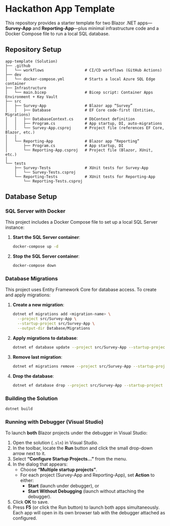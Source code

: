 ﻿# Hackathon App Template

This repository provides a starter template for two Blazor .NET apps—**Survey-App** and **Reporting-App**—plus minimal infrastructure code and a Docker Compose file to run a local SQL database. 

## Repository Setup
```
app-template (Solution)
├── .github
│   └── workflows                  # CI/CD workflows (GitHub Actions)
├── dev
│   └── docker-compose.yml         # Starts a local Azure SQL Edge container
├── Infrastructure
│   └── main.bicep                 # Bicep script: Container Apps Environment + Key Vault
├── src
│   ├── Survey-App                 # Blazor app “Survey”
│   │   ├── Database               # EF Core code-first (Entities, Migrations)
│   │   ├── DatabaseContext.cs     # DbContext definition
│   │   ├── Program.cs             # App startup, DI, auto-migrations
│   │   └── Survey-App.csproj      # Project file (references EF Core, Blazor, etc.)
│   │
│   └── Reporting-App              # Blazor app “Reporting”
│       ├── Program.cs             # App startup, DI
│       └── Reporting-App.csproj   # Project file (Blazor, XUnit, etc.)
│
└── tests
    ├── Survey-Tests               # XUnit tests for Survey-App
    │   └── Survey-Tests.csproj
    └── Reporting-Tests            # XUnit tests for Reporting-App
        └── Reporting-Tests.csproj
```


## Database Setup

### SQL Server with Docker

This project includes a Docker Compose file to set up a local SQL Server instance:

1. **Start the SQL Server container**:

   ```bash
   docker-compose up -d
   ```

2. **Stop the SQL Server container**:
   ```bash
   docker-compose down
   ```


### Database Migrations

This project uses Entity Framework Core for database access. To create and apply migrations:

1. **Create a new migration**:

   ```bash
   dotnet ef migrations add <migration-name> \
     --project src/Survey-App \
     --startup-project src/Survey-App \
     --output-dir Database/Migrations
   ```

2. **Apply migrations to database**:

   ```bash
   dotnet ef database update --project src/Survey-App --startup-project src/Survey-App
   ```

3. **Remove last migration**:

   ```bash
   dotnet ef migrations remove --project src/Survey-App --startup-project src/Survey-App
   ```

4. **Drop the database**:
   ```bash
   dotnet ef database drop --project src/Survey-App --startup-project src/Survey-App
   ```


### Building the Solution

```bash
dotnet build
```


### Running with Debugger (Visual Studio)

To launch **both** Blazor projects under the debugger in Visual Studio:

1. Open the solution (`.sln`) in Visual Studio.
2. In the toolbar, locate the **Run** button and click the small drop-down arrow next to it.
3. Select **“Configure Startup Projects…”** from the menu.
4. In the dialog that appears:
   - Choose **“Multiple startup projects”**.
   - For each project (Survey-App and Reporting-App), set **Action** to either:
     - **Start** (launch under debugger), or
     - **Start Without Debugging** (launch without attaching the debugger).
5. Click **OK** to save.
6. Press **F5** (or click the Run button) to launch both apps simultaneously. Each app will open in its own browser tab with the debugger attached as configured.